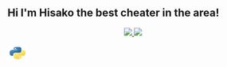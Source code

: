## Hi I'm Hisako the best cheater in the area!
<div align="center">
  <a href="https://github.com/ZannaSkull">

  <img height="180em" src="https://github-readme-stats.vercel.app/api?username=ZannaSkull&show_icons=true&theme=dracula&include_all_commits=true&count_private=true"/>
    
  <img height="180em" src="https://github-readme-stats.vercel.app/api/top-langs/?username=ZannaSkull&layout=compact&langs_count=7&theme=dracula"/>
</div>
  
<div style="display: inline_block"><br>
  <img align="center" alt="ZannaSkull-Python" height="30" width="40" src="https://raw.githubusercontent.com/devicons/devicon/master/icons/python/python-original.svg">
</div>
